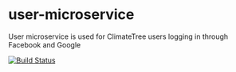 # user-microservice
User microservice is used for ClimateTree users logging in through Facebook and Google

[![Build Status](https://travis-ci.com/climatetree/user-microservice.svg?branch=master)](https://travis-ci.com/climatetree/user-microservice)
